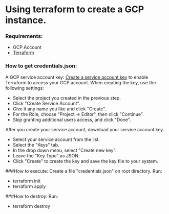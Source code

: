 # Using terraform to create a GCP instance.
### Requirements:
* GCP Account
* [Terraform](https://learn.hashicorp.com/tutorials/terraform/install-cli?in=terraform/gcp-get-started)
### How to get credentials.json:
A GCP service account key: [Create a service account key](https://console.cloud.google.com/apis/credentials/serviceaccountkey) to enable Terraform to access your GCP account. When creating the key, use the following settings:

* Select the project you created in the previous step.
* Click "Create Service Account".
* Give it any name you like and click "Create".
* For the Role, choose "Project -> Editor", then click "Continue".
* Skip granting additional users access, and click "Done".

After you create your service account, download your service account key.

* Select your service account from the list.
* Select the "Keys" tab.
* In the drop down menu, select "Create new key".
* Leave the "Key Type" as JSON.
* Click "Create" to create the key and save the key file to your system.

###How to execute:
Create a file "credentials.json" on root directory.
Run:
* terraform init
* terraform apply

###How to destroy:
Run:
* terraform destroy